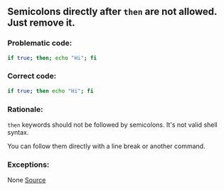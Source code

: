 ## Semicolons directly after `then` are not allowed. Just remove it.

### Problematic code:

```sh
if true; then; echo "Hi"; fi
```

### Correct code:

```sh
if true; then echo "Hi"; fi
```
### Rationale:

`then` keywords should not be followed by semicolons. It's not valid shell syntax.

You can follow them directly with a line break or another command.

### Exceptions:

None
[Source](https://github.com/koalaman/shellcheck/wiki/SC1052)


